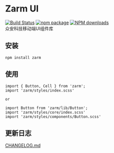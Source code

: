 # Zarm UI
  [![Build Status](https://www.travis-ci.org/JeromeLin/zarm.svg?branch=master)](https://www.travis-ci.org/JeromeLin/zarm)
  [![npm package](https://img.shields.io/npm/v/zarm.svg?style=flat-square)](https://www.npmjs.org/package/zarm)
  [![NPM downloads](http://img.shields.io/npm/dm/zarm.svg?style=flat-square)](https://npmjs.org/package/zarm)  
  众安科技移动端UI组件库
  
## 安装
```
npm install zarm
```
## 使用
```
import { Button, Cell } from 'zarm';
import 'zarm/styles/index.scss'

or

import Button from 'zarm/lib/Button';
import 'zarm/styles/core/index.scss'
import 'zarm/styles/components/Button.scss'
```

## 更新日志
[CHANGELOG.md](https://github.com/JeromeLin/zarm/blob/master/CHANGELOG.md)

